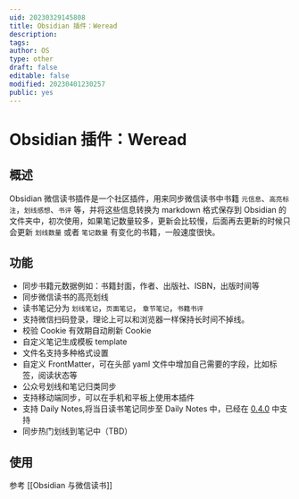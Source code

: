 ```yaml
---
uid: 20230329145808
title: Obsidian 插件：Weread
description: 
tags: 
author: OS
type: other
draft: false
editable: false
modified: 20230401230257
public: yes
---
```


# Obsidian 插件：Weread

## 概述

Obsidian 微信读书插件是一个社区插件，用来同步微信读书中书籍 `元信息`、`高亮标注`，`划线感想`、`书评` 等，并将这些信息转换为 markdown 格式保存到 Obsidian 的文件夹中，初次使用，如果笔记数量较多，更新会比较慢，后面再去更新的时候只会更新 `划线数量` 或者 `笔记数量` 有变化的书籍，一般速度很快。

## 功能

- 同步书籍元数据例如：书籍封面，作者、出版社、ISBN，出版时间等
- 同步微信读书的高亮划线
- 读书笔记分为 `划线笔记`，`页面笔记`， `章节笔记`，`书籍书评`
- 支持微信扫码登录，理论上可以和浏览器一样保持长时间不掉线。
- 校验 Cookie 有效期自动刷新 Cookie
- 自定义笔记生成模板 template
- 文件名支持多种格式设置
- 自定义 FrontMatter，可在头部 yaml 文件中增加自己需要的字段，比如标签，阅读状态等
- 公众号划线和笔记归类同步
- 支持移动端同步，可以在手机和平板上使用本插件
- 支持 Daily Notes,将当日读书笔记同步至 Daily Notes 中，已经在 [0.4.0](https://github.com/zhaohongxuan/obsidian-weread-plugin/releases/tag/0.4.0) 中支持
- 同步热门划线到笔记中（TBD）

## 使用

参考 [[Obsidian 与微信读书]]
